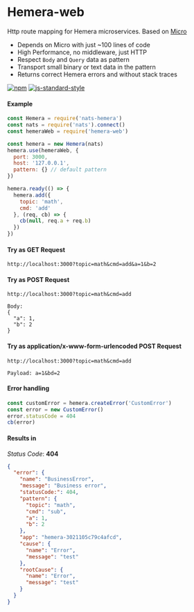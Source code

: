 # Hemera-web
Http route mapping for Hemera microservices. Based on [Micro](https://github.com/zeit/micro)

- Depends on Micro with just ~100 lines of code 
- High Performance, no middleware, just HTTP
- Respect `Body` and `Query` data as pattern
- Transport small binary or text data in the pattern
- Returns correct Hemera errors and without stack traces

[![npm](https://img.shields.io/npm/v/hemera-web.svg?maxAge=3600)](https://www.npmjs.com/package/hemera-web)
[![js-standard-style](https://img.shields.io/badge/code%20style-standard-brightgreen.svg)](http://standardjs.com)

#### Example

```js
const Hemera = require('nats-hemera')
const nats = require('nats').connect()
const hemeraWeb = require('hemera-web')

const hemera = new Hemera(nats)
hemera.use(hemeraWeb, {
  port: 3000,
  host: '127.0.0.1',
  pattern: {} // default pattern
})

hemera.ready(() => {
  hemera.add({
    topic: 'math',
    cmd: 'add'
  }, (req, cb) => {
    cb(null, req.a + req.b)
  })
})
```

#### Try as GET Request
```
http://localhost:3000?topic=math&cmd=add&a=1&b=2
```
#### Try as POST Request
```
http://localhost:3000?topic=math&cmd=add

Body:
{
  "a": 1,
  "b": 2
}
```
#### Try as application/x-www-form-urlencoded POST Request
```
http://localhost:3000?topic=math&cmd=add

Payload: a=1&bd=2
```
#### Error handling

```js
const customError = hemera.createError('CustomError')
const error = new CustomError()
error.statusCode = 404
cb(error)
```
#### Results in
_Status Code_: __404__
```json
{
  "error": {
    "name": "BusinessError",
    "message": "Business error",
    "statusCode:": 404,
    "pattern": {
      "topic": "math",
      "cmd": "sub",
      "a": 1,
      "b": 2
    },
    "app": "hemera-3021105c79c4afcd",
    "cause": {
      "name": "Error",
      "message": "test"
    },
    "rootCause": {
      "name": "Error",
      "message": "test"
    }
  }
}
```
